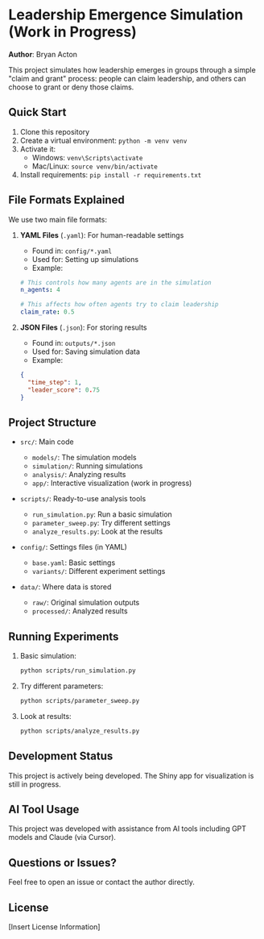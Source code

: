 # Leadership Emergence Simulation (Work in Progress)

**Author**: Bryan Acton

This project simulates how leadership emerges in groups through a simple "claim and grant" process: people can claim leadership, and others can choose to grant or deny those claims.

## Quick Start

1. Clone this repository
2. Create a virtual environment: `python -m venv venv`
3. Activate it: 
   - Windows: `venv\Scripts\activate`
   - Mac/Linux: `source venv/bin/activate`
4. Install requirements: `pip install -r requirements.txt`

## File Formats Explained

We use two main file formats:

1. **YAML Files** (`.yaml`): For human-readable settings
   - Found in: `config/*.yaml`
   - Used for: Setting up simulations
   - Example:
   ```yaml
   # This controls how many agents are in the simulation
   n_agents: 4
   
   # This affects how often agents try to claim leadership
   claim_rate: 0.5
   ```

2. **JSON Files** (`.json`): For storing results
   - Found in: `outputs/*.json`
   - Used for: Saving simulation data
   - Example:
   ```json
   {
     "time_step": 1,
     "leader_score": 0.75
   }
   ```

## Project Structure

- `src/`: Main code
  - `models/`: The simulation models
  - `simulation/`: Running simulations
  - `analysis/`: Analyzing results
  - `app/`: Interactive visualization (work in progress)

- `scripts/`: Ready-to-use analysis tools
  - `run_simulation.py`: Run a basic simulation
  - `parameter_sweep.py`: Try different settings
  - `analyze_results.py`: Look at the results

- `config/`: Settings files (in YAML)
  - `base.yaml`: Basic settings
  - `variants/`: Different experiment settings

- `data/`: Where data is stored
  - `raw/`: Original simulation outputs
  - `processed/`: Analyzed results

## Running Experiments

1. Basic simulation:
   ```bash
   python scripts/run_simulation.py
   ```

2. Try different parameters:
   ```bash
   python scripts/parameter_sweep.py
   ```

3. Look at results:
   ```bash
   python scripts/analyze_results.py
   ```

## Development Status

This project is actively being developed. The Shiny app for visualization is still in progress.

## AI Tool Usage

This project was developed with assistance from AI tools including GPT models and Claude (via Cursor).

## Questions or Issues?

Feel free to open an issue or contact the author directly.

## License

[Insert License Information]
